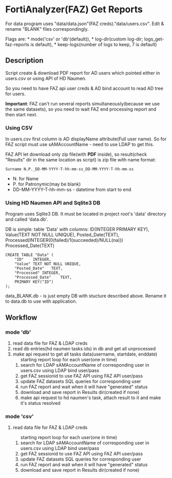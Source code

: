 <h1>FortiAnalyzer(FAZ) Get Reports</h1>

<p>For data program uses "data/data.json"(FAZ creds)."data/users.csv". Edit & rename "BLANK" files correspondingly.</p>

Flags are: 
    * mode('csv' or 'db'(default)), 
    * log-dir(custom log-dir; logs_get-faz-reports is default), 
    * keep-logs(number of logs to keep, 7 is default)

<h2>Description</h2>

Script create & download PDF report for AD users which pointed either in users.csv or using API of HD Naumen.

So you need to have FAZ api user creds & AD bind account to read AD tree for users.

<b>Important</b>: FAZ can't run several reports simultaneously(because we use the same datasets), so you need to wait FAZ end processing report and then start next.

<h3>Using CSV</h3>

In users.csv first column is AD displayName attribute(Full user name). So for FAZ script must use sAMAccountName - need to use LDAP to get this.

FAZ API let download only zip file(with <b>PDF</b> inside), so result(check "Results" dir in the same location as script) is zip file with name format:
```
Surname N.P._DD-MM-YYYY-T-hh-mm-ss_DD-MM-YYYY-T-hh-mm-ss
```
  * N. for Name
  * P. for Patronymic(may be blank)
  * DD-MM-YYYY-T-hh-mm-ss - datetime from start to end

<h3>Using HD Naumen API and Sqlite3 DB</h3>

Program uses Sqlite3 DB. It must be located in project root's 'data' directory and called 'data.db'.

DB is simple: 
    table 'Data' with columns:
        ID(INTEGER PRIMARY KEY), 
        Value(TEXT NOT NULL UNIQUE), 
        Posted_Date(TEXT),
        Processed(INTEGER(0(failed)/1(succeeded)/NULL(na)))
        Processed_Date(TEXT)
```
CREATE TABLE "Data" (
	"ID"	INTEGER,
	"Value"	TEXT NOT NULL UNIQUE,
	"Posted_Date"	TEXT,
	"Processed"	INTEGER,
	"Processed_Date"	TEXT,
	PRIMARY KEY("ID")
);
```

data_BLANK.db - is just empty DB with stucture described above. Rename it to data.db to use with application.

<h2>Workflow</h2>

<h3>mode 'db'</h3>
<ol>
    <li> read data file for FAZ & LDAP creds </li>
    <li>read db entries(hd naumen tasks ids) in db and get all unprocessed</li>
    <li>make api request to get all tasks data(username, startdate, enddate)
    <ol> starting report loop for each user(one in time)
        <li> search for LDAP sAMAccountName  of corresponding user in users.csv using LDAP bind user/pass </li>
        <li> get FAZ sessionid to use FAZ API using FAZ API user/pass </li>
        <li> update FAZ datasets SQL queries for corresponding user </li>
        <li> run FAZ report and wait when it will have "generated" status </li>
        <li> download and save report in Results dir(created if none) </li>
        <li>make api request to hd naumen's task, attach result to it and make it's status resolved</li>
    </ol>
</ol>

<h3>mode 'csv'</h3>
<ol>
    <li> read data file for FAZ & LDAP creds </li>
    <ol> starting report loop for each user(one in time)
        <li> search for LDAP sAMAccountName  of corresponding user in users.csv using LDAP bind user/pass </li>
        <li> get FAZ sessionid to use FAZ API using FAZ API user/pass </li>
        <li> update FAZ datasets SQL queries for corresponding user </li>
        <li> run FAZ report and wait when it will have "generated" status </li>
        <li> download and save report in Results dir(created if none) </li>
    </ol>
</ol>



